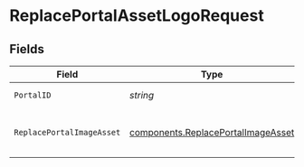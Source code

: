# ReplacePortalAssetLogoRequest


## Fields

| Field                                                                                    | Type                                                                                     | Required                                                                                 | Description                                                                              | Example                                                                                  |
| ---------------------------------------------------------------------------------------- | ---------------------------------------------------------------------------------------- | ---------------------------------------------------------------------------------------- | ---------------------------------------------------------------------------------------- | ---------------------------------------------------------------------------------------- |
| `PortalID`                                                                               | *string*                                                                                 | :heavy_check_mark:                                                                       | ID of the portal.                                                                        | f32d905a-ed33-46a3-a093-d8f536af9a8a                                                     |
| `ReplacePortalImageAsset`                                                                | [components.ReplacePortalImageAsset](../../models/components/replaceportalimageasset.md) | :heavy_check_mark:                                                                       | Update an image asset for the portal.                                                    | {<br/>"data": "data:image/jpeg;base64,bmljZV9sb29raW5nX3BpY3R1cmU="<br/>}                |